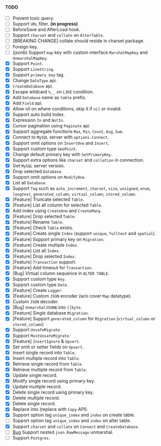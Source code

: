 #### TODO

- [ ] Prevent toxic query.
- [ ] Support `URL` filter. **(in progress)**
- [ ] BeforeSave and AfterLoad hook.
- [ ] Support `charset` and `collate` on `AlterTable`.
- [ ] [BREAKING CHANGE] collate should reside in charset package.
- [ ] Foreign key.
- [ ] (jsonb) Support `map` key with custom interface `MarshalMapKey` and `UnmarshalMapKey`.
- [x] Support `Point`.
- [x] Support `LineString`.
- [x] Support `primary_key` tag.
- [x] Change `DataType` api.
- [x] `CreateDatabase` api.
- [x] Escape wildcard `%`, `_` on `LIKE` condition.
- [x] Add `Database` name as `table` prefix.
- [x] Add `Field` api.
- [x] Allow nil on where conditions, skip it if `nil` or invalid.
- [x] Support auto build index.
- [x] Expression `In` and `NotIn`.
- [x] Cursor pagination using `Paginate` api.
- [x] Support aggregate functions `Max`, `Min`, `Count`, `Avg`, `Sum`.
- [x] Connect to `MySQL` server with `options.Connect`.
- [x] Support omit options on `InsertOne` and `Insert`.
- [x] Support custom type `GeoPoint`.
- [x] Change default primary key with `SetPrimaryKey`.
- [x] Support extra options like `charset` and `collation` in connection.
- [x] Get `MySQL` server version.
- [x] Drop selected `Database`.
- [x] Support omit options on `ModifyOne`.
- [x] List all `Database`.
- [x] Support `Tag` such as `auto_increment`, `charset`, `size`, `unsigned`, `enum`, `longtext`, `generated_column`, `virtual_column`, `stored_column`.
- [x] [Feature] Truncate selected `Table`.
- [x] [Feature] List all column for selected `Table`.
- [x] Add index using `CreateOne` and `CreateMany`.
- [x] [Feature] Drop selected `Table`.
- [x] [Feature] Rename `Table`.
- [x] [Feature] Check `Table` exists.
- [x] [Feature] Create single `Index` (support `unique`, `fulltext` and `spatial`).
- [x] [Feature] Support primary key on `Migration`.
- [x] [Feature] Create multiple `Index`.
- [x] [Feature] List all `Index`.
- [x] [Feature] Drop selected `Index`.
- [x] [Feature] `Transaction` support.
- [x] [Feature] Add timeout for `Transaction`.
- [x] [Bug] Virtual column sequence in `ALTER TABLE`.
- [x] Support custom type `Key`.
- [x] Support custom type `Date`.
- [x] [Feature] Create `Logger`.
- [x] [Feature] Custom `JSON` encoder (w/o cover `Map` datatype).
- [x] Custom `JSON` decoder.
- [x] [Bug] `UnmarshalJSONB` into `[]byte`.
- [x] [Feature] Single database `Migration`.
- [x] [Feature] Support `generated_column` for `Migration` (`virtual_column` or `stored_column`)
- [x] Support `UnsafeMigrate`.
- [x] Support `MustUnsafeMigrate`.
- [x] [Feature] `InsertIgnore` & `Upsert`.
- [x] Set omit or setter fields on `Upsert`.
- [x] Insert single record into `Table`.
- [x] Insert multiple record into `Table`.
- [x] Retrieve single record from `Table`.
- [x] Retrieve multiple record from `Table`.
- [x] Update single record.
- [x] Modify single record using primary key.
- [x] Update multiple record.
- [x] Delete single record using primary key.
- [x] Delete multiple record.
- [x] Delete single record.
- [x] Replace into (replace with `Copy` API).
- [x] Support option tag `unique_index` and `index` on create table.
- [ ] Support option tag `unique_index` and `index` on alter table.
- [x] Support `charset` and `collate` on `Connect` and `CreateDatabase`.
- [ ] [Bug](jsonb) Support nested `json.RawMessage` unmarshal.
- [ ] Support `Postgres`.
